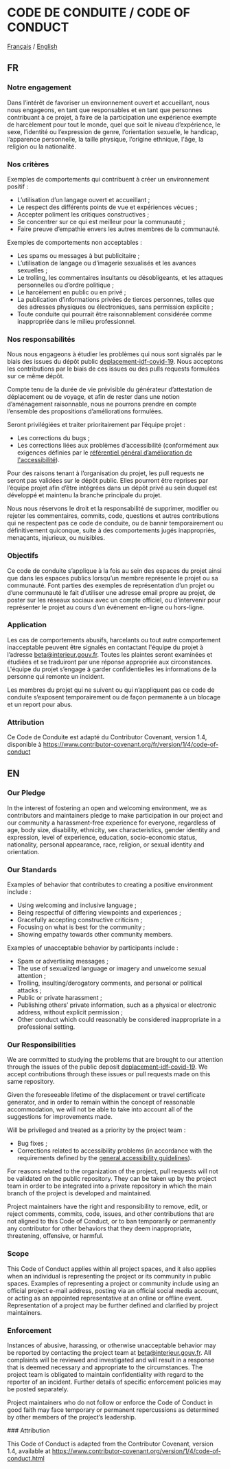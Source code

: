 # CODE DE CONDUITE / CODE OF CONDUCT
[Français](CODE-OF-CONDUCT.md#fr) / [English](CODE-OF-CONDUCT.md#en)

## FR

### Notre engagement

Dans l’intérêt de favoriser un environnement ouvert et accueillant, nous nous engageons, en tant que responsables et en tant que personnes contribuant à ce projet, à faire de la participation une expérience exempte de harcèlement pour tout le monde, quel que soit le niveau d’expérience, le sexe, l’identité ou l’expression de genre, l’orientation sexuelle, le handicap, l’apparence personnelle, la taille physique, l’origine ethnique, l'âge, la religion ou la nationalité.

### Nos critères

Exemples de comportements qui contribuent à créer un environnement positif :

- L’utilisation d’un langage ouvert et accueillant ; 
- Le respect des différents points de vue et expériences vécues ; 
- Accepter poliment les critiques constructives ; 
- Se concentrer sur ce qui est meilleur pour la communauté ; 
- Faire preuve d’empathie envers les autres membres de la communauté.

Exemples de comportements non acceptables :

- Les spams ou messages à but publicitaire ; 
- L’utilisation de langage ou d’imagerie sexualisés et les avances sexuelles ; 
- Le trolling, les commentaires insultants ou désobligeants, et les attaques personnelles ou d’ordre politique ; 
- Le harcèlement en public ou en privé ;
- La publication d’informations privées de tierces personnes, telles que des adresses physiques ou électroniques, sans permission explicite ; 
- Toute conduite qui pourrait être raisonnablement considérée comme inappropriée dans le milieu professionnel.

### Nos responsabilités

Nous nous engageons à étudier les problèmes qui nous sont signalés par le biais des issues du dépôt public [deplacement-idf-covid-19](https://github.com/LAB-MI/deplacement-idf-covid-19/issues). Nous acceptons les contributions par le biais de ces issues ou des pulls requests formulées sur ce même dépôt.

Compte tenu de la durée de vie prévisible du générateur d’attestation de déplacement ou de voyage, et afin de rester dans une notion d’aménagement raisonnable, nous ne pourrons prendre en compte l’ensemble des propositions d’améliorations formulées. 

Seront privilégiées et traiter prioritairement par l’équipe projet :

- Les corrections du bugs ;
- Les corrections liées aux problèmes d’accessibilité (conformément aux exigences définies par le [référentiel général d’amélioration de l'accessibilité](https://www.numerique.gouv.fr/publications/rgaa-accessibilite/)).

Pour des raisons tenant à l’organisation du projet, les pull requests ne seront pas validées sur le dépôt public. Elles pourront être reprises par l’équipe projet afin d’être intégrées dans un dépôt privé au sein duquel est développé et maintenu la branche principale du projet.

Nous nous réservons le droit et la responsabilité de supprimer, modifier ou rejeter les commentaires, commits, code, questions et autres contributions qui ne respectent pas ce code de conduite, ou de bannir temporairement ou définitivement quiconque, suite à des comportements jugés inappropriés, menaçants, injurieux, ou nuisibles.

### Objectifs

Ce code de conduite s’applique à la fois au sein des espaces du projet ainsi que dans les espaces publics lorsqu’un membre représente le projet ou sa communauté. Font parties des exemples de représentation d’un projet ou d’une communauté le fait d’utiliser une adresse email propre au projet, de poster sur les réseaux sociaux avec un compte officiel, ou d’intervenir pour représenter le projet au cours d’un événement en-ligne ou hors-ligne. 

### Application

Les cas de comportements abusifs, harcelants ou tout autre comportement inacceptable peuvent être signalés en contactant l'équipe du projet à l’adresse beta@interieur.gouv.fr. Toutes les plaintes seront examinées et étudiées et se traduiront par une réponse appropriée aux circonstances. L'équipe du projet s’engage à garder confidentielles les informations de la personne qui remonte un incident. 

Les membres du projet qui ne suivent ou qui n’appliquent pas ce code de conduite s’exposent temporairement ou de façon permanente à un blocage et un report pour abus.

### Attribution

Ce Code de Conduite est adapté du Contributor Covenant, version 1.4, disponible à https://www.contributor-covenant.org/fr/version/1/4/code-of-conduct 

## EN

### Our Pledge

In the interest of fostering an open and welcoming environment, we as contributors and maintainers pledge to make participation in our project and our community a harassment-free experience for everyone, regardless of age, body size, disability, ethnicity, sex characteristics, gender identity and expression, level of experience, education, socio-economic status, nationality, personal appearance, race, religion, or sexual identity and orientation.

### Our Standards

Examples of behavior that contributes to creating a positive environment include :

- Using welcoming and inclusive language ; 
- Being respectful of differing viewpoints and experiences ; 
- Gracefully accepting constructive criticism ; 
- Focusing on what is best for the community ;
- Showing empathy towards other community members.

Examples of unacceptable behavior by participants include :

- Spam or advertising messages ; 
- The use of sexualized language or imagery and unwelcome sexual attention ; 
- Trolling, insulting/derogatory comments, and personal or political attacks ; 
- Public or private harassment ; 
- Publishing others’ private information, such as a physical or electronic address, without explicit permission ;
- Other conduct which could reasonably be considered inappropriate in a professional setting.

### Our Responsibilities

We are committed to studying the problems that are brought to our attention through the issues of the public deposit [deplacement-idf-covid-19](https://github.com/LAB-MI/deplacement-idf-covid-19/issues). We accept contributions through these issues or pull requests made on this same repository.

Given the foreseeable lifetime of the displacement or travel certificate generator, and in order to remain within the concept of reasonable accommodation, we will not be able to take into account all of the suggestions for improvements made.

Will be privileged and treated as a priority by the project team :

- Bug fixes ; 
- Corrections related to accessibility problems (in accordance with the requirements defined by the [general accessibility guidelines](https://www.numerique.gouv.fr/publications/rgaa-accessibilite/)).

For reasons related to the organization of the project, pull requests will not be validated on the public repository. They can be taken up by the project team in order to be integrated into a private repository in which the main branch of the project is developed and maintained.

Project maintainers have the right and responsibility to remove, edit, or reject comments, commits, code, issues, and other contributions that are not aligned to this Code of Conduct, or to ban temporarily or permanently any contributor for other behaviors that they deem inappropriate, threatening, offensive, or harmful.

### Scope

This Code of Conduct applies within all project spaces, and it also applies when an individual is representing the project or its community in public spaces. Examples of representing a project or community include using an official project e-mail address, posting via an official social media account, or acting as an appointed representative at an online or offline event. Representation of a project may be further defined and clarified by project maintainers.

### Enforcement

Instances of abusive, harassing, or otherwise unacceptable behavior may be reported by contacting the project team at beta@interieur.gouv.fr. All complaints will be reviewed and investigated and will result in a response that is deemed necessary and appropriate to the circumstances. The project team is obligated to maintain confidentiality with regard to the reporter of an incident. Further details of specific enforcement policies may be posted separately.

Project maintainers who do not follow or enforce the Code of Conduct in good faith may face temporary or permanent repercussions as determined by other members of the project’s leadership.

### Attribution

This Code of Conduct is adapted from the Contributor Covenant, version 1.4, available at https://www.contributor-covenant.org/version/1/4/code-of-conduct.html
